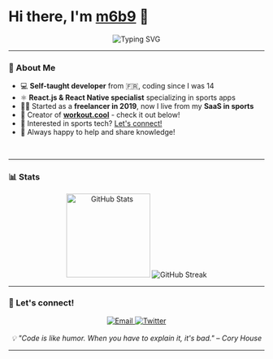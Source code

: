 # Hi there, I'm [m6b9](https://snouzy.com/) 👋

<div align="center">
<img src="https://readme-typing-svg.herokuapp.com?font=Fira+Code&pause=1000&color=00D9FF&center=true&vCenter=true&width=435&lines=Freelancer;Indie+Hacker;Reader" alt="Typing SVG" />
</div>

---

### 🚀 About Me

- 💻 **Self-taught developer** from 🇫🇷, coding since I was 14
- ⚛️ **React.js & React Native specialist** specializing in sports apps
- 🏃‍♂️ Started as a **freelancer in 2019**, now I live from my **SaaS in sports**
- 🚀 Creator of **[workout.cool](https://workout.cool)** - check it out below!
- 📧 Interested in sports tech? [Let's connect!](mailto:contact@snouzy.com)
- 💬 Always happy to help and share knowledge!

<br clear="right"/>

---

### 📊 Stats

<div align="center">
  <img src="https://github-readme-stats.vercel.app/api?username=snouzy&show_icons=true&theme=tokyonight&hide_border=true&count_private=true" alt="GitHub Stats" height="165"/>
  <img src="https://github-readme-streak-stats.herokuapp.com/?user=snouzy&theme=tokyonight&hide_border=true" alt="GitHub Streak" />
</div>


---
### 🤝 Let's connect!

<div align="center">
  <a href="mailto:contact@snouzy.com">
    <img src="https://img.shields.io/badge/Email-D14836?style=for-the-badge&logo=gmail&logoColor=white" alt="Email"/>
  </a>
  <a href="https://x.com/snouzy_biceps" target="_blank">
    <img src="https://img.shields.io/badge/Twitter-1DA1F2?style=for-the-badge&logo=twitter&logoColor=white" alt="Twitter"/>
  </a>
</div>

<div align="center">
  <br/>
  <i>💡 "Code is like humor. When you have to explain it, it's bad." – Cory House</i>
</div>

---
